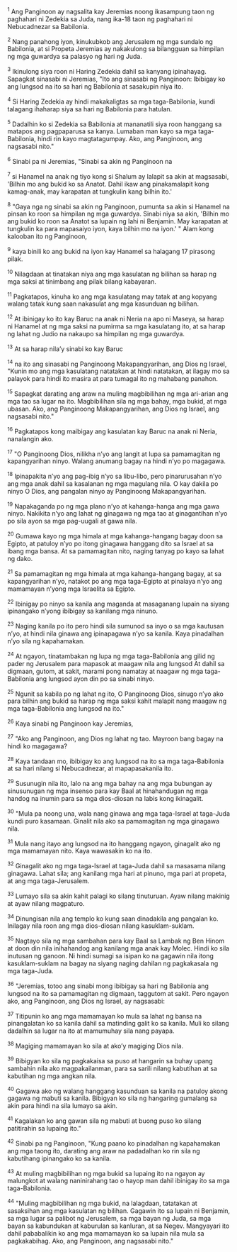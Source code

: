 <sup>1</sup>
Ang Panginoon ay nagsalita kay Jeremias noong ikasampung taon ng paghahari ni Zedekia sa Juda, nang ika-18 taon ng paghahari ni Nebucadnezar sa Babilonia. 

<sup>2</sup>
Nang panahong iyon, kinukubkob ang Jerusalem ng mga sundalo ng Babilonia, at si Propeta Jeremias ay nakakulong sa bilangguan sa himpilan ng mga guwardya sa palasyo ng hari ng Juda. 

<sup>3</sup>
Ikinulong siya roon ni Haring Zedekia dahil sa kanyang ipinahayag. Sapagkat sinasabi ni Jeremias, "Ito ang sinasabi ng Panginoon: Ibibigay ko ang lungsod na ito sa hari ng Babilonia at sasakupin niya ito. 

<sup>4</sup>
Si Haring Zedekia ay hindi makakaligtas sa mga taga-Babilonia, kundi talagang ihaharap siya sa hari ng Babilonia para hatulan. 

<sup>5</sup>
Dadalhin ko si Zedekia sa Babilonia at mananatili siya roon hanggang sa matapos ang pagpaparusa sa kanya. Lumaban man kayo sa mga taga-Babilonia, hindi rin kayo magtatagumpay. Ako, ang Panginoon, ang nagsasabi nito." 

<sup>6</sup>
Sinabi pa ni Jeremias, "Sinabi sa akin ng Panginoon na 

<sup>7</sup>
si Hanamel na anak ng tiyo kong si Shalum ay lalapit sa akin at magsasabi, 'Bilhin mo ang bukid ko sa Anatot. Dahil ikaw ang pinakamalapit kong kamag-anak, may karapatan at tungkulin kang bilhin ito.' 

<sup>8</sup>
"Gaya nga ng sinabi sa akin ng Panginoon, pumunta sa akin si Hanamel na pinsan ko roon sa himpilan ng mga guwardya. Sinabi niya sa akin, 'Bilhin mo ang bukid ko roon sa Anatot sa lupain ng lahi ni Benjamin. May karapatan at tungkulin ka para mapasaiyo iyon, kaya bilhin mo na iyon.' " Alam kong kalooban ito ng Panginoon, 

<sup>9</sup>
kaya binili ko ang bukid na iyon kay Hanamel sa halagang 17 pirasong pilak. 

<sup>10</sup>
Nilagdaan at tinatakan niya ang mga kasulatan ng bilihan sa harap ng mga saksi at tinimbang ang pilak bilang kabayaran. 

<sup>11</sup>
Pagkatapos, kinuha ko ang mga kasulatang may tatak at ang kopyang walang tatak kung saan nakasulat ang mga kasunduan ng bilihan. 

<sup>12</sup>
At ibinigay ko ito kay Baruc na anak ni Neria na apo ni Maseya, sa harap ni Hanamel at ng mga saksi na pumirma sa mga kasulatang ito, at sa harap ng lahat ng Judio na nakaupo sa himpilan ng mga guwardya. 

<sup>13</sup>
At sa harap nilaʼy sinabi ko kay Baruc 

<sup>14</sup>
na ito ang sinasabi ng Panginoong Makapangyarihan, ang Dios ng Israel, "Kunin mo ang mga kasulatang natatakan at hindi natatakan, at ilagay mo sa palayok para hindi ito masira at para tumagal ito ng mahabang panahon. 

<sup>15</sup>
Sapagkat darating ang araw na muling magbibilihan ng mga ari-arian ang mga tao sa lugar na ito. Magbibilihan sila ng mga bahay, mga bukid, at mga ubasan. Ako, ang Panginoong Makapangyarihan, ang Dios ng Israel, ang nagsasabi nito." 

<sup>16</sup>
Pagkatapos kong maibigay ang kasulatan kay Baruc na anak ni Neria, nanalangin ako. 

<sup>17</sup>
"O Panginoong Dios, nilikha nʼyo ang langit at lupa sa pamamagitan ng kapangyarihan ninyo. Walang anumang bagay na hindi nʼyo po magagawa. 

<sup>18</sup>
Ipinapakita nʼyo ang pag-ibig nʼyo sa libu-libo, pero pinarurusahan nʼyo ang mga anak dahil sa kasalanan ng mga magulang nila. O kay dakila po ninyo O Dios, ang pangalan ninyo ay Panginoong Makapangyarihan. 

<sup>19</sup>
Napakaganda po ng mga plano nʼyo at kahanga-hanga ang mga gawa ninyo. Nakikita nʼyo ang lahat ng ginagawa ng mga tao at ginagantihan nʼyo po sila ayon sa mga pag-uugali at gawa nila. 

<sup>20</sup>
Gumawa kayo ng mga himala at mga kahanga-hangang bagay doon sa Egipto, at patuloy nʼyo po itong ginagawa hanggang dito sa Israel at sa ibang mga bansa. At sa pamamagitan nito, naging tanyag po kayo sa lahat ng dako. 

<sup>21</sup>
Sa pamamagitan ng mga himala at mga kahanga-hangang bagay, at sa kapangyarihan nʼyo, natakot po ang mga taga-Egipto at pinalaya nʼyo ang mamamayan nʼyong mga Israelita sa Egipto. 

<sup>22</sup>
Ibinigay po ninyo sa kanila ang maganda at masaganang lupain na siyang ipinangako nʼyong ibibigay sa kanilang mga ninuno. 

<sup>23</sup>
Naging kanila po ito pero hindi sila sumunod sa inyo o sa mga kautusan nʼyo, at hindi nila ginawa ang ipinapagawa nʼyo sa kanila. Kaya pinadalhan nʼyo sila ng kapahamakan. 

<sup>24</sup>
At ngayon, tinatambakan ng lupa ng mga taga-Babilonia ang gilid ng pader ng Jerusalem para mapasok at maagaw nila ang lungsod At dahil sa digmaan, gutom, at sakit, marami pong namatay at naagaw ng mga taga-Babilonia ang lungsod ayon din po sa sinabi ninyo. 

<sup>25</sup>
Ngunit sa kabila po ng lahat ng ito, O Panginoong Dios, sinugo nʼyo ako para bilhin ang bukid sa harap ng mga saksi kahit malapit nang maagaw ng mga taga-Babilonia ang lungsod na ito." 

<sup>26</sup>
Kaya sinabi ng Panginoon kay Jeremias, 

<sup>27</sup>
"Ako ang Panginoon, ang Dios ng lahat ng tao. Mayroon bang bagay na hindi ko magagawa? 

<sup>28</sup>
Kaya tandaan mo, ibibigay ko ang lungsod na ito sa mga taga-Babilonia at sa hari nilang si Nebucadnezar, at mapapasakanila ito. 

<sup>29</sup>
Susunugin nila ito, lalo na ang mga bahay na ang mga bubungan ay sinusunugan ng mga insenso para kay Baal at hinahandugan ng mga handog na inumin para sa mga dios-diosan na labis kong ikinagalit. 

<sup>30</sup>
"Mula pa noong una, wala nang ginawa ang mga taga-Israel at taga-Juda kundi puro kasamaan. Ginalit nila ako sa pamamagitan ng mga ginagawa nila. 

<sup>31</sup>
Mula nang itayo ang lungsod na ito hanggang ngayon, ginagalit ako ng mga mamamayan nito. Kaya wawasakin ko na ito. 

<sup>32</sup>
Ginagalit ako ng mga taga-Israel at taga-Juda dahil sa masasama nilang ginagawa. Lahat sila; ang kanilang mga hari at pinuno, mga pari at propeta, at ang mga taga-Jerusalem. 

<sup>33</sup>
Lumayo sila sa akin kahit palagi ko silang tinuturuan. Ayaw nilang makinig at ayaw nilang magpaturo. 

<sup>34</sup>
Dinungisan nila ang templo ko kung saan dinadakila ang pangalan ko. Inilagay nila roon ang mga dios-diosan nilang kasuklam-suklam. 

<sup>35</sup>
Nagtayo sila ng mga sambahan para kay Baal sa Lambak ng Ben Hinom at doon din nila inihahandog ang kanilang mga anak kay Molec. Hindi ko sila inutusan ng ganoon. Ni hindi sumagi sa isipan ko na gagawin nila itong kasuklam-suklam na bagay na siyang naging dahilan ng pagkakasala ng mga taga-Juda. 

<sup>36</sup>
"Jeremias, totoo ang sinabi mong ibibigay sa hari ng Babilonia ang lungsod na ito sa pamamagitan ng digmaan, taggutom at sakit. Pero ngayon ako, ang Panginoon, ang Dios ng Israel, ay nagsasabi: 

<sup>37</sup>
Titipunin ko ang mga mamamayan ko mula sa lahat ng bansa na pinangalatan ko sa kanila dahil sa matinding galit ko sa kanila. Muli ko silang dadalhin sa lugar na ito at mamumuhay sila nang payapa. 

<sup>38</sup>
Magiging mamamayan ko sila at akoʼy magiging Dios nila. 

<sup>39</sup>
Bibigyan ko sila ng pagkakaisa sa puso at hangarin sa buhay upang sambahin nila ako magpakailanman, para sa sarili nilang kabutihan at sa kabutihan ng mga angkan nila. 

<sup>40</sup>
Gagawa ako ng walang hanggang kasunduan sa kanila na patuloy akong gagawa ng mabuti sa kanila. Bibigyan ko sila ng hangaring gumalang sa akin para hindi na sila lumayo sa akin. 

<sup>41</sup>
Kagalakan ko ang gawan sila ng mabuti at buong puso ko silang patitirahin sa lupaing ito." 

<sup>42</sup>
Sinabi pa ng Panginoon, "Kung paano ko pinadalhan ng kapahamakan ang mga taong ito, darating ang araw na padadalhan ko rin sila ng kabutihang ipinangako ko sa kanila. 

<sup>43</sup>
At muling magbibilihan ng mga bukid sa lupaing ito na ngayon ay malungkot at walang naninirahang tao o hayop man dahil ibinigay ito sa mga taga-Babilonia. 

<sup>44</sup>
"Muling magbibilihan ng mga bukid, na lalagdaan, tatatakan at sasaksihan ang mga kasulatan ng bilihan. Gagawin ito sa lupain ni Benjamin, sa mga lugar sa palibot ng Jerusalem, sa mga bayan ng Juda, sa mga bayan sa kabundukan at kaburulan sa kanluran, at sa Negev. Mangyayari ito dahil pababalikin ko ang mga mamamayan ko sa lupain nila mula sa pagkakabihag. Ako, ang Panginoon, ang nagsasabi nito."